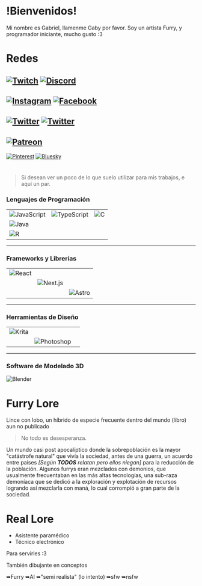 # !Bienvenidos!
Mi nombre es Gabriel, llamenme Gaby por favor.
Soy un artista Furry, y programador iniciante, mucho gusto :3

# Redes
[![Twitch](https://img.shields.io/badge/Twitch-9146FF?style=for-the-badge&logo=twitch&logoColor=white)](https://www.twitch.tv/gabsgabriewe)
 [![Discord](https://img.shields.io/badge/-Discord%20(beta)-%235865F2?style=for-the-badge&logo=Discord&logoColor=white
)](https://discord.gg/2Q4SMtCC)
 --
[![Instagram](https://img.shields.io/badge/-instagram-%23E4405F?style=for-the-badge&logo=instagram&logoColor=white
)](https://www.instagram.com/gabsgabriewe/) 
[![Facebook](https://img.shields.io/badge/-Facebook-%230866FF?style=for-the-badge&logo=facebook&logoColor=white
)](https://www.facebook.com/gabsgabriewe1?locale=es_LA)
--
[![Twitter](https://img.shields.io/badge/Twitter-%23000000?style=for-the-badge&logo=x&logoColor=white
)](https://x.com/GabsGabriewe)
[![Twitter](https://img.shields.io/badge/+18_Twitter_+18_-%23000000?style=for-the-badge&logo=x&logoColor=white)](https://x.com/GabsGabriewe18)
--
[![Patreon](https://img.shields.io/badge/-Patreon-%23000000?style=for-the-badge&logo=patreon&logoColor=white
)](https://www.patreon.com/c/GabsGabriewe)
--
[![Pinterest](https://img.shields.io/badge/-Pinterest%20(beta)-%23BD081C?style=for-the-badge&logo=pinterest&logoColor=white
)](https://ar.pinterest.com/gabsgabriewe/)
[![Bluesky](https://img.shields.io/badge/-BlueSky_(bsky)-%230285FF?style=for-the-badge&logo=bluesky&logoColor=white
)](https://bsky.app/profile/gabsgabriewe.bsky.social)

#

> Si desean ver un poco de lo que suelo utilizar para mis trabajos, e aquí un par.


### Lenguajes de Programación
| | | |
|-|-|-|
|![JavaScript](https://img.shields.io/badge/JavaScript-F7DF1E?style=flat&logo=javascript&logoColor=black)|![TypeScript](https://img.shields.io/badge/TypeScript-3178C6?style=flat&logo=typescript&logoColor=white)            |![C](https://img.shields.io/badge/C-00599C?style=flat&logo=c&logoColor=white)
|![Java](https://img.shields.io/badge/Java-007396?style=flat&logo=java&logoColor=white)
|![R](https://img.shields.io/badge/R-276DC3?style=flat&logo=r&logoColor=white)

---

### Frameworks y Librerías
| | | |
|-| - | - |
|![React](https://img.shields.io/badge/React-61DAFB?style=flat&logo=react&logoColor=black)
||![Next.js](https://img.shields.io/badge/Next.js-000000?style=flat&logo=next.js&logoColor=white)
|||![Astro](https://img.shields.io/badge/Astro-FF5D01?style=flat&logo=astro&logoColor=white)

---

### Herramientas de Diseño
| | | |
|-|-|-|
|![Krita](https://img.shields.io/badge/Krita-3F9B8A?style=flat&logo=krita&logoColor=white)
||![Photoshop](https://img.shields.io/badge/Photoshop-31A8FF?style=flat&logo=adobe-photoshop&logoColor=white)

---

### Software de Modelado 3D
![Blender](https://img.shields.io/badge/Blender-F5792A?style=flat&logo=blender&logoColor=white)



# Furry Lore

Lince con lobo, un híbrido de especie frecuente dentro del mundo (libro) aun no publicado
> No todo es desesperanza.

Un mundo casi post apocalíptico donde la sobrepoblación es la mayor "catástrofe natural" que vivía la sociedad, antes de una guerra, un acuerdo entre países _[Según **TODOS** relatan pero ellos niegan]_ para la reducción de la población.
Algunos furrys eran mezclados con demonios, que usualmente frecuentaban en las más altas tecnologías, una sub-raza demoníaca que se dedicó a la exploración y explotación de recursos logrando así mezclarla con maná, lo cual corrompió a gran parte de la sociedad.


# Real Lore

- Asistente paramédico
- Técnico electrónico

Para servirles :3

También dibujante en conceptos

➥Furry
➥AI
➥"semi realista" (lo intento)
➥sfw
➥nsfw
